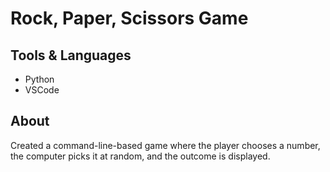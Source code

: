 # Rock, Paper, Scissors Game

## Tools & Languages
- Python
- VSCode

## About
Created a command-line-based game where the player chooses a number, the computer picks it at random, and the outcome is displayed.

